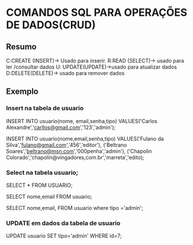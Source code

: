 # COMANDOS SQL PARA OPERAÇÕES DE DADOS(CRUD)

## Resumo

C:CREATE (INSERT)-> Usado para inserir.
R:READ (SELECT)-> usado para ler /consultar dados
U: UPDATE(UPDATE)->usado para atualizar dados
D:DELETE(DELETE)-> usado para remover dados
## Exemplo

###  Insert na tabela de usuario

INSERT INTO usuario(nome, email,senha,tipo) VALUES('Carlos Alexandre','carllos@gmail.com','123','admin');


INSERT INTO usuario(nome,email,senha,tipo) VALUES('Fulano da Silva','fulano@gmail.com','456','editor'),
                                          ('Beltrano Soares','beltrano@msn.com','000penha','admin'),
                                          ('Chapolin Colorado','chapolin@vingadores,com.br','marreta','edito);

 ### Select na tabela usuario;
 SELECT * FROM USUARIO; 


 SELECT nome,email FROM usuario;   

 SELECT nome,email, FROM usuario where tipo ='admin';       

 ### UPDATE em dados da tabela de usuario

 UPDATE usuario SET  tipo='admin' WHERE id=7;                              